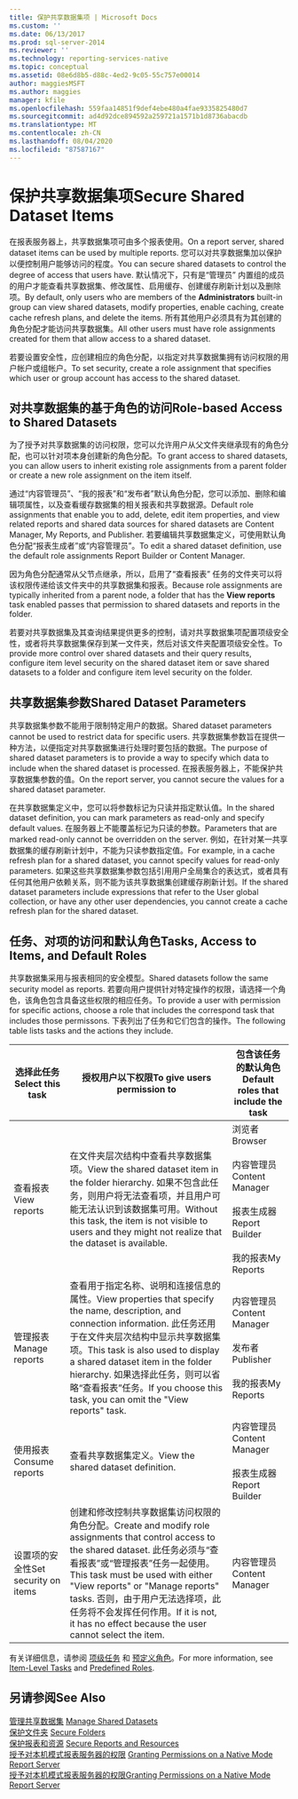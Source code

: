 ```yaml
---
title: 保护共享数据集项 | Microsoft Docs
ms.custom: ''
ms.date: 06/13/2017
ms.prod: sql-server-2014
ms.reviewer: ''
ms.technology: reporting-services-native
ms.topic: conceptual
ms.assetid: 08e6d8b5-d88c-4ed2-9c05-55c757e00014
author: maggiesMSFT
ms.author: maggies
manager: kfile
ms.openlocfilehash: 559faa14851f9def4ebe480a4fae9335825480d7
ms.sourcegitcommit: ad4d92dce894592a259721a1571b1d8736abacdb
ms.translationtype: MT
ms.contentlocale: zh-CN
ms.lasthandoff: 08/04/2020
ms.locfileid: "87587167"
---
```

# <a name="secure-shared-dataset-items"></a><span data-ttu-id="906b7-102">保护共享数据集项</span><span class="sxs-lookup"><span data-stu-id="906b7-102">Secure Shared Dataset Items</span></span>
  <span data-ttu-id="906b7-103">在报表服务器上，共享数据集项可由多个报表使用。</span><span class="sxs-lookup"><span data-stu-id="906b7-103">On a report server, shared dataset items can be used by multiple reports.</span></span> <span data-ttu-id="906b7-104">您可以对共享数据集加以保护以便控制用户能够访问的程度。</span><span class="sxs-lookup"><span data-stu-id="906b7-104">You can secure shared datasets to control the degree of access that users have.</span></span> <span data-ttu-id="906b7-105">默认情况下，只有是“管理员”  内置组的成员的用户才能查看共享数据集、修改属性、启用缓存、创建缓存刷新计划以及删除项。</span><span class="sxs-lookup"><span data-stu-id="906b7-105">By default, only users who are members of the **Administrators** built-in group can view shared datasets, modify properties, enable caching, create cache refresh plans, and delete the items.</span></span> <span data-ttu-id="906b7-106">所有其他用户必须具有为其创建的角色分配才能访问共享数据集。</span><span class="sxs-lookup"><span data-stu-id="906b7-106">All other users must have role assignments created for them that allow access to a shared dataset.</span></span>  
  
 <span data-ttu-id="906b7-107">若要设置安全性，应创建相应的角色分配，以指定对共享数据集拥有访问权限的用户帐户或组帐户。</span><span class="sxs-lookup"><span data-stu-id="906b7-107">To set security, create a role assignment that specifies which user or group account has access to the shared dataset.</span></span>  
  
## <a name="role-based-access-to-shared-datasets"></a><span data-ttu-id="906b7-108">对共享数据集的基于角色的访问</span><span class="sxs-lookup"><span data-stu-id="906b7-108">Role-based Access to Shared Datasets</span></span>  
 <span data-ttu-id="906b7-109">为了授予对共享数据集的访问权限，您可以允许用户从父文件夹继承现有的角色分配，也可以针对项本身创建新的角色分配。</span><span class="sxs-lookup"><span data-stu-id="906b7-109">To grant access to shared datasets, you can allow users to inherit existing role assignments from a parent folder or create a new role assignment on the item itself.</span></span>  
  
 <span data-ttu-id="906b7-110">通过“内容管理员”、“我的报表”和“发布者”默认角色分配，您可以添加、删除和编辑项属性，以及查看缓存数据集的相关报表和共享数据源。</span><span class="sxs-lookup"><span data-stu-id="906b7-110">Default role assignments that enable you to add, delete, edit item properties, and view related reports and shared data sources for shared datasets are Content Manager, My Reports, and Publisher.</span></span> <span data-ttu-id="906b7-111">若要编辑共享数据集定义，可使用默认角色分配“报表生成者”或“内容管理员”。</span><span class="sxs-lookup"><span data-stu-id="906b7-111">To edit a shared dataset definition, use the default role assignments Report Builder or Content Manager.</span></span>  
  
 <span data-ttu-id="906b7-112">因为角色分配通常从父节点继承，所以，启用了“查看报表”  任务的文件夹可以将该权限传递给该文件夹中的共享数据集和报表。</span><span class="sxs-lookup"><span data-stu-id="906b7-112">Because role assignments are typically inherited from a parent node, a folder that has the **View reports** task enabled passes that permission to shared datasets and reports in the folder.</span></span>  
  
 <span data-ttu-id="906b7-113">若要对共享数据集及其查询结果提供更多的控制，请对共享数据集项配置项级安全性，或者将共享数据集保存到某一文件夹，然后对该文件夹配置项级安全性。</span><span class="sxs-lookup"><span data-stu-id="906b7-113">To provide more control over shared datasets and their query results, configure item level security on the shared dataset item or save shared datasets to a folder and configure item level security on the folder.</span></span>  
  
## <a name="shared-dataset-parameters"></a><span data-ttu-id="906b7-114">共享数据集参数</span><span class="sxs-lookup"><span data-stu-id="906b7-114">Shared Dataset Parameters</span></span>  
 <span data-ttu-id="906b7-115">共享数据集参数不能用于限制特定用户的数据。</span><span class="sxs-lookup"><span data-stu-id="906b7-115">Shared dataset parameters cannot be used to restrict data for specific users.</span></span> <span data-ttu-id="906b7-116">共享数据集参数旨在提供一种方法，以便指定对共享数据集进行处理时要包括的数据。</span><span class="sxs-lookup"><span data-stu-id="906b7-116">The purpose of shared dataset parameters is to provide a way to specify which data to include when the shared dataset is processed.</span></span> <span data-ttu-id="906b7-117">在报表服务器上，不能保护共享数据集参数的值。</span><span class="sxs-lookup"><span data-stu-id="906b7-117">On the report server, you cannot secure the values for a shared dataset parameter.</span></span>  
  
 <span data-ttu-id="906b7-118">在共享数据集定义中，您可以将参数标记为只读并指定默认值。</span><span class="sxs-lookup"><span data-stu-id="906b7-118">In the shared dataset definition, you can mark parameters as read-only and specify default values.</span></span> <span data-ttu-id="906b7-119">在服务器上不能覆盖标记为只读的参数。</span><span class="sxs-lookup"><span data-stu-id="906b7-119">Parameters that are marked read-only cannot be overridden on the server.</span></span> <span data-ttu-id="906b7-120">例如，在针对某一共享数据集的缓存刷新计划中，不能为只读参数指定值。</span><span class="sxs-lookup"><span data-stu-id="906b7-120">For example, in a cache refresh plan for a shared dataset, you cannot specify values for read-only parameters.</span></span> <span data-ttu-id="906b7-121">如果这些共享数据集参数包括引用用户全局集合的表达式，或者具有任何其他用户依赖关系，则不能为该共享数据集创建缓存刷新计划。</span><span class="sxs-lookup"><span data-stu-id="906b7-121">If the shared dataset parameters include expressions that refer to the User global collection, or have any other user dependencies, you cannot create a cache refresh plan for the shared dataset.</span></span>  
  
## <a name="tasks-access-to-items-and-default-roles"></a><span data-ttu-id="906b7-122">任务、对项的访问和默认角色</span><span class="sxs-lookup"><span data-stu-id="906b7-122">Tasks, Access to Items, and Default Roles</span></span>  
 <span data-ttu-id="906b7-123">共享数据集采用与报表相同的安全模型。</span><span class="sxs-lookup"><span data-stu-id="906b7-123">Shared datasets follow the same security model as reports.</span></span> <span data-ttu-id="906b7-124">若要向用户提供针对特定操作的权限，请选择一个角色，该角色包含具备这些权限的相应任务。</span><span class="sxs-lookup"><span data-stu-id="906b7-124">To provide a user with permission for specific actions, choose a role that includes the correspond task that includes those permissons.</span></span> <span data-ttu-id="906b7-125">下表列出了任务和它们包含的操作。</span><span class="sxs-lookup"><span data-stu-id="906b7-125">The following table lists tasks and the actions they include.</span></span>  
  
|<span data-ttu-id="906b7-126">选择此任务</span><span class="sxs-lookup"><span data-stu-id="906b7-126">Select this task</span></span>|<span data-ttu-id="906b7-127">授权用户以下权限</span><span class="sxs-lookup"><span data-stu-id="906b7-127">To give users permission to</span></span>|<span data-ttu-id="906b7-128">包含该任务的默认角色</span><span class="sxs-lookup"><span data-stu-id="906b7-128">Default roles that include the task</span></span>|  
|----------------------|---------------------------------|-----------------------------------------|  
|<span data-ttu-id="906b7-129">查看报表</span><span class="sxs-lookup"><span data-stu-id="906b7-129">View reports</span></span>|<span data-ttu-id="906b7-130">在文件夹层次结构中查看共享数据集项。</span><span class="sxs-lookup"><span data-stu-id="906b7-130">View the shared dataset item in the folder hierarchy.</span></span> <span data-ttu-id="906b7-131">如果不包含此任务，则用户将无法查看项，并且用户可能无法认识到该数据集可用。</span><span class="sxs-lookup"><span data-stu-id="906b7-131">Without this task, the item is not visible to users and they might not realize that the dataset is available.</span></span>|<span data-ttu-id="906b7-132">浏览者</span><span class="sxs-lookup"><span data-stu-id="906b7-132">Browser</span></span><br /><br /> <span data-ttu-id="906b7-133">内容管理员</span><span class="sxs-lookup"><span data-stu-id="906b7-133">Content Manager</span></span><br /><br /> <span data-ttu-id="906b7-134">报表生成器</span><span class="sxs-lookup"><span data-stu-id="906b7-134">Report Builder</span></span><br /><br /> <span data-ttu-id="906b7-135">我的报表</span><span class="sxs-lookup"><span data-stu-id="906b7-135">My Reports</span></span>|  
|<span data-ttu-id="906b7-136">管理报表</span><span class="sxs-lookup"><span data-stu-id="906b7-136">Manage reports</span></span>|<span data-ttu-id="906b7-137">查看用于指定名称、说明和连接信息的属性。</span><span class="sxs-lookup"><span data-stu-id="906b7-137">View properties that specify the name, description, and connection information.</span></span> <span data-ttu-id="906b7-138">此任务还用于在文件夹层次结构中显示共享数据集项。</span><span class="sxs-lookup"><span data-stu-id="906b7-138">This task is also used to display a shared dataset item in the folder hierarchy.</span></span> <span data-ttu-id="906b7-139">如果选择此任务，则可以省略“查看报表”任务。</span><span class="sxs-lookup"><span data-stu-id="906b7-139">If you choose this task, you can omit the "View reports" task.</span></span>|<span data-ttu-id="906b7-140">内容管理员</span><span class="sxs-lookup"><span data-stu-id="906b7-140">Content Manager</span></span><br /><br /> <span data-ttu-id="906b7-141">发布者</span><span class="sxs-lookup"><span data-stu-id="906b7-141">Publisher</span></span><br /><br /> <span data-ttu-id="906b7-142">我的报表</span><span class="sxs-lookup"><span data-stu-id="906b7-142">My Reports</span></span>|  
|<span data-ttu-id="906b7-143">使用报表</span><span class="sxs-lookup"><span data-stu-id="906b7-143">Consume reports</span></span>|<span data-ttu-id="906b7-144">查看共享数据集定义。</span><span class="sxs-lookup"><span data-stu-id="906b7-144">View the shared dataset definition.</span></span>|<span data-ttu-id="906b7-145">内容管理员</span><span class="sxs-lookup"><span data-stu-id="906b7-145">Content Manager</span></span><br /><br /> <span data-ttu-id="906b7-146">报表生成器</span><span class="sxs-lookup"><span data-stu-id="906b7-146">Report Builder</span></span>|  
|<span data-ttu-id="906b7-147">设置项的安全性</span><span class="sxs-lookup"><span data-stu-id="906b7-147">Set security on items</span></span>|<span data-ttu-id="906b7-148">创建和修改控制共享数据集访问权限的角色分配。</span><span class="sxs-lookup"><span data-stu-id="906b7-148">Create and modify role assignments that control access to the shared dataset.</span></span> <span data-ttu-id="906b7-149">此任务必须与“查看报表”或“管理报表”任务一起使用。</span><span class="sxs-lookup"><span data-stu-id="906b7-149">This task must be used with either "View reports" or "Manage reports" tasks.</span></span> <span data-ttu-id="906b7-150">否则，由于用户无法选择项，此任务将不会发挥任何作用。</span><span class="sxs-lookup"><span data-stu-id="906b7-150">If it is not, it has no effect because the user cannot select the item.</span></span>|<span data-ttu-id="906b7-151">内容管理员</span><span class="sxs-lookup"><span data-stu-id="906b7-151">Content Manager</span></span>|  
  
 <span data-ttu-id="906b7-152">有关详细信息，请参阅 [项级任务](tasks-and-permissions-item-level-tasks.md) 和 [预定义角色](role-definitions-predefined-roles.md)。</span><span class="sxs-lookup"><span data-stu-id="906b7-152">For more information, see [Item-Level Tasks](tasks-and-permissions-item-level-tasks.md) and [Predefined Roles](role-definitions-predefined-roles.md).</span></span>  
  
## <a name="see-also"></a><span data-ttu-id="906b7-153">另请参阅</span><span class="sxs-lookup"><span data-stu-id="906b7-153">See Also</span></span>  
 <span data-ttu-id="906b7-154">[管理共享数据集](../report-data/manage-shared-datasets.md) </span><span class="sxs-lookup"><span data-stu-id="906b7-154">[Manage Shared Datasets](../report-data/manage-shared-datasets.md) </span></span>  
 <span data-ttu-id="906b7-155">[保护文件夹](secure-folders.md) </span><span class="sxs-lookup"><span data-stu-id="906b7-155">[Secure Folders](secure-folders.md) </span></span>  
 <span data-ttu-id="906b7-156">[保护报表和资源](secure-reports-and-resources.md) </span><span class="sxs-lookup"><span data-stu-id="906b7-156">[Secure Reports and Resources](secure-reports-and-resources.md) </span></span>  
 <span data-ttu-id="906b7-157">[授予对本机模式报表服务器的权限](granting-permissions-on-a-native-mode-report-server.md) </span><span class="sxs-lookup"><span data-stu-id="906b7-157">[Granting Permissions on a Native Mode Report Server](granting-permissions-on-a-native-mode-report-server.md) </span></span>  
 [<span data-ttu-id="906b7-158">授予对本机模式报表服务器的权限</span><span class="sxs-lookup"><span data-stu-id="906b7-158">Granting Permissions on a Native Mode Report Server</span></span>](granting-permissions-on-a-native-mode-report-server.md)  
  
  
